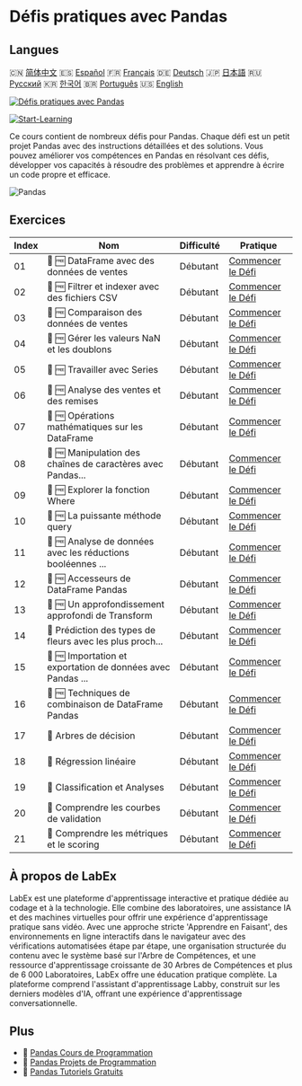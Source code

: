 # Défis pratiques avec Pandas

## Langues

🇨🇳 [简体中文](README_zh.md) 🇪🇸 [Español](README_es.md) 🇫🇷 [Français](README_fr.md) 🇩🇪 [Deutsch](README_de.md) 🇯🇵 [日本語](README_ja.md) 🇷🇺 [Русский](README_ru.md) 🇰🇷 [한국어](README_ko.md) 🇧🇷 [Português](README_pt.md) 🇺🇸 [English](README.md) 

[![Défis pratiques avec Pandas](https://cover-creator.labex.io/pandas-practice-challenges.png?lang=fr)](https://labex.io/fr/courses/pandas-practice-challenges)

[![Start-Learning](https://img.shields.io/badge/Start-Learning-whitesmoke?style=for-the-badge)](https://labex.io/fr/courses/pandas-practice-challenges)

Ce cours contient de nombreux défis pour Pandas. Chaque défi est un petit projet Pandas avec des instructions détaillées et des solutions. Vous pouvez améliorer vos compétences en Pandas en résolvant ces défis, développer vos capacités à résoudre des problèmes et apprendre à écrire un code propre et efficace.

![Pandas](https://img.shields.io/badge/Pandas-whitesmoke?style=for-the-badge&logo=pandas)


## Exercices

|   Index | Nom                                                         | Difficulté   | Pratique                                                                                                                               |
|---------|-------------------------------------------------------------|--------------|----------------------------------------------------------------------------------------------------------------------------------------|
|      01 | 🎯 🆓 DataFrame avec des données de ventes                  | Débutant     | <a target='_blank' href='https://labex.io/fr/labs/python-dataframe-with-sales-data-22107'>Commencer le Défi</a>                        |
|      02 | 🎯 🆓 Filtrer et indexer avec des fichiers CSV              | Débutant     | <a target='_blank' href='https://labex.io/fr/labs/python-filtering-and-indexing-with-csv-67543'>Commencer le Défi</a>                  |
|      03 | 🎯 🆓 Comparaison des données de ventes                     | Débutant     | <a target='_blank' href='https://labex.io/fr/labs/pandas-sales-data-comparison-92717'>Commencer le Défi</a>                            |
|      04 | 🎯 🆓 Gérer les valeurs NaN et les doublons                 | Débutant     | <a target='_blank' href='https://labex.io/fr/labs/python-handling-nan-and-duplicates-189438'>Commencer le Défi</a>                     |
|      05 | 🎯 🆓 Travailler avec Series                                | Débutant     | <a target='_blank' href='https://labex.io/fr/labs/python-working-with-series-67550'>Commencer le Défi</a>                              |
|      06 | 🎯 🆓 Analyse des ventes et des remises                     | Débutant     | <a target='_blank' href='https://labex.io/fr/labs/python-analyzing-sales-and-discounts-23740'>Commencer le Défi</a>                    |
|      07 | 🎯 🆓 Opérations mathématiques sur les DataFrame            | Débutant     | <a target='_blank' href='https://labex.io/fr/labs/python-dataframe-math-operations-172040'>Commencer le Défi</a>                       |
|      08 | 🎯 🆓 Manipulation des chaînes de caractères avec Pandas... | Débutant     | <a target='_blank' href='https://labex.io/fr/labs/pandas-pandas-string-manipulation-for-e-commerce-data-29301'>Commencer le Défi</a>   |
|      09 | 🎯 🆓 Explorer la fonction Where                            | Débutant     | <a target='_blank' href='https://labex.io/fr/labs/python-exploring-the-where-function-53379'>Commencer le Défi</a>                     |
|      10 | 🎯 🆓 La puissante méthode query                            | Débutant     | <a target='_blank' href='https://labex.io/fr/labs/pandas-the-powerful-query-method-29827'>Commencer le Défi</a>                        |
|      11 | 🎯 🆓 Analyse de données avec les réductions booléennes ... | Débutant     | <a target='_blank' href='https://labex.io/fr/labs/python-pandas-boolean-reductions-data-analysis-53381'>Commencer le Défi</a>          |
|      12 | 🎯 🆓 Accesseurs de DataFrame Pandas                        | Débutant     | <a target='_blank' href='https://labex.io/fr/labs/pandas-pandas-dataframe-accessors-47122'>Commencer le Défi</a>                       |
|      13 | 🎯 🆓 Un approfondissement approfondi de Transform          | Débutant     | <a target='_blank' href='https://labex.io/fr/labs/pandas-a-deep-dive-into-transform-23742'>Commencer le Défi</a>                       |
|      14 | 🎯  Prédiction des types de fleurs avec les plus proch...   | Débutant     | <a target='_blank' href='https://labex.io/fr/labs/sklearn-predicting-flower-types-with-nearest-neighbors-256147'>Commencer le Défi</a> |
|      15 | 🎯 🆓 Importation et exportation de données avec Pandas ... | Débutant     | <a target='_blank' href='https://labex.io/fr/labs/python-pandas-io-data-ingestion-and-export-47120'>Commencer le Défi</a>              |
|      16 | 🎯 🆓 Techniques de combinaison de DataFrame Pandas         | Débutant     | <a target='_blank' href='https://labex.io/fr/labs/python-pandas-dataframe-combination-techniques-16435'>Commencer le Défi</a>          |
|      17 | 🎯  Arbres de décision                                      | Débutant     | <a target='_blank' href='https://labex.io/fr/labs/python-decision-trees-92597'>Commencer le Défi</a>                                   |
|      18 | 🎯  Régression linéaire                                     | Débutant     | <a target='_blank' href='https://labex.io/fr/labs/python-linear-regression-185171'>Commencer le Défi</a>                               |
|      19 | 🎯  Classification et Analyses                              | Débutant     | <a target='_blank' href='https://labex.io/fr/labs/python-clustering-and-insights-198286'>Commencer le Défi</a>                         |
|      20 | 🎯  Comprendre les courbes de validation                    | Débutant     | <a target='_blank' href='https://labex.io/fr/labs/python-understanding-validation-curves-106940'>Commencer le Défi</a>                 |
|      21 | 🎯  Comprendre les métriques et le scoring                  | Débutant     | <a target='_blank' href='https://labex.io/fr/labs/python-understanding-metrics-and-scoring-185172'>Commencer le Défi</a>               |

## À propos de LabEx

LabEx est une plateforme d'apprentissage interactive et pratique dédiée au codage et à la technologie. Elle combine des laboratoires, une assistance IA et des machines virtuelles pour offrir une expérience d'apprentissage pratique sans vidéo. Avec une approche stricte 'Apprendre en Faisant', des environnements en ligne interactifs dans le navigateur avec des vérifications automatisées étape par étape, une organisation structurée du contenu avec le système basé sur l'Arbre de Compétences, et une ressource d'apprentissage croissante de 30 Arbres de Compétences et plus de 6 000 Laboratoires, LabEx offre une éducation pratique complète. La plateforme comprend l'assistant d'apprentissage Labby, construit sur les derniers modèles d'IA, offrant une expérience d'apprentissage conversationnelle.

## Plus

- 🔗 [Pandas Cours de Programmation](https://github.com/labex-labs/awesome-programming-courses)
- 🔗 [Pandas Projets de Programmation](https://github.com/labex-labs/awesome-programming-projects)
- 🔗 [Pandas Tutoriels Gratuits](https://github.com/labex-labs/pandas-free-tutorials)

